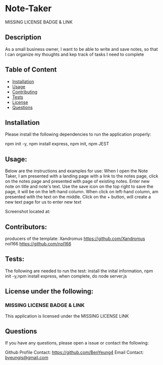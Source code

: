 # Note-Taker

MISSING LICENSE BADGE & LINK

## Description

As a small business owner, I want to be able to write and save notes, so that I can organize my thoughts and kep track of tasks I need to complete

## Table of Content

- [Installation](#Installation)
- [Usage](#Usage)
- [Contributing](#Contributing)
- [Tests](#Tests)
- [License](#License)
- [Questions](#Questions)

## Installation

Please install the following dependencies to run the application properly:

npm init -y,
npm install express,
npm init,
npm JEST

## Usage:

Below are the instructions and examples for use:
When I open the Note Taker, I am presented with a landing page with a link to the notes page, click on the notes page and presented with page of existing notes. Enter new note on title and note's text. Use the save icon on the top right to save the page, it will be on the left-hand column. When click on left-hand column, am presented with the text on the middle. Click on the + button, will create a new text page for us to enter new text

Screenshot located at:

## Contributors:

producers of the template:
Xandromus https://github.com/Xandromus
nol166 https://github.com/nol166

## Tests:

The following are needed to run the test:
install the inital information, npm init -y,npm install express, when complete, do node server.js

## License under the following:

### MISSING LICENSE BADGE & LINK

This application is licensed under the MISSING LICENSE LINK

## Questions

If you have any questions, please open a issue or contact the following:

Github Profile Contact: https://github.com/BenYeung4
Email Contact: byeungis@gmail.com

